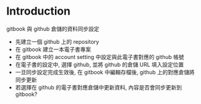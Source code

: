 # Introduction
gitbook 與 github 倉儲的資料同步設定
* 先建立一個 github 上的 repository
* 在 gitbook 建立一本電子書專案
* 在 gitbook 中的 account setting 中設定與此電子書對應的 github 帳號
* 在電子書的設定中, 選擇 github, 並將 github 的倉儲 URL 填入設定位置
* 一旦同步設定完成生效後, 在 gitbook 中編輯存檔後, github 上的對應倉儲將同步更新
* 若選擇在 github 的電子書對應倉儲中更新資料, 內容是否會同步更新到 gitbook?


